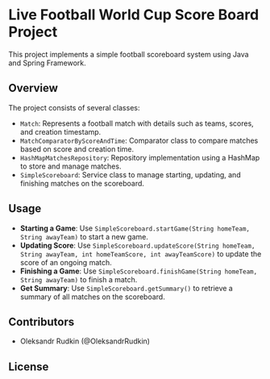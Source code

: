 # Live Football World Cup Score Board Project

This project implements a simple football scoreboard system using Java and Spring Framework.

## Overview

The project consists of several classes:

- `Match`: Represents a football match with details such as teams, scores, and creation timestamp.
- `MatchComparatorByScoreAndTime`: Comparator class to compare matches based on score and creation time.
- `HashMapMatchesRepository`: Repository implementation using a HashMap to store and manage matches.
- `SimpleScoreboard`: Service class to manage starting, updating, and finishing matches on the scoreboard.

## Usage

- **Starting a Game**: Use `SimpleScoreboard.startGame(String homeTeam, String awayTeam)` to start a new game.
- **Updating Score**: Use `SimpleScoreboard.updateScore(String homeTeam, String awayTeam, int homeTeamScore, int awayTeamScore)` to update the score of an ongoing match.
- **Finishing a Game**: Use `SimpleScoreboard.finishGame(String homeTeam, String awayTeam)` to finish a match.
- **Get Summary**: Use `SimpleScoreboard.getSummary()` to retrieve a summary of all matches on the scoreboard.

## Contributors

- Oleksandr Rudkin (@OleksandrRudkin)

## License
